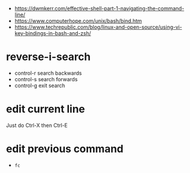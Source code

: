* https://dwmkerr.com/effective-shell-part-1-navigating-the-command-line/
* https://www.computerhope.com/unix/bash/bind.htm
* https://www.techrepublic.com/blog/linux-and-open-source/using-vi-key-bindings-in-bash-and-zsh/

# reverse-i-search
* control-r  search backwards
* control-s  search forwards
* control-g  exit search


# edit current line
Just do Ctrl-X then Ctrl-E

# edit previous command
* `fc`
